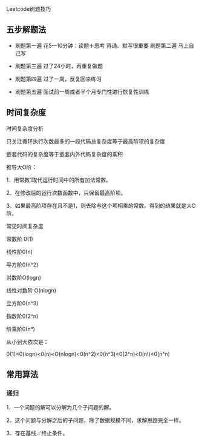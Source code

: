 Leetcode刷题技巧

## 五步解题法

* 刷题第一遍
  花5—10分钟：读题＋思考
  背诵、默写很重要
  刷题第二遍 
  马上自己写 

* 刷题第三遍
  过了24小时，再重复做题

* 刷题第四遍 
  过了一周，反复回来练习

* 刷题第五遍
  面试前一周或者半个月专门性进行恢复性训练

## 时间复杂度

时间复杂度分析

只关注循环执行次数最多的一段代码总复杂度等于最高阶项的复杂度

嵌套代码的复杂度等于嵌套内外代码复杂度的乘积

推导大O阶：

1．用常数1取代运行时间中的所有加法常数。

2．在修改后的运行次数函数中，只保留最高阶项。

3．如果最高阶项存在且不是1，则去除与这个项相乘的常数。得到的结果就是大O阶。

常见时间复杂度

常数阶 0(1)

线性阶0(n)

平方阶0(n^2)

对数阶O(logn)

线性对数阶 O(nlogn)

立方阶0(n^3)

指数阶0(2^n)

阶乘阶0(n°) 

从小到大依次是：

0(1)<0(logn)<0(n)<O(nlogn)<0(n^2)<0(n^3)<0(2^n)<0(n!)<0(n^n) 

## 常用算法

### 递归

1．一个问题的解可以分解为几个子问题的解。

2．这个问题与分解之后的子问题，除了数据规模不同，求解思路完全一样。

3．存在基线／终止条件。

